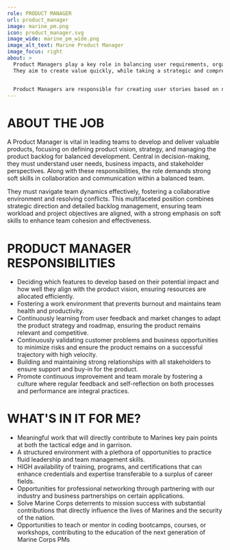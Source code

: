 ```yaml
---
role: PRODUCT MANAGER
url: product_manager
image: marine_pm.png
icon: product_manager.svg
image_wide: marine_pm_wide.png
image_alt_text: Marine Product Manager
image_focus: right
about: >
  Product Managers play a key role in balancing user requirements, organizational goals, and technical feasibility.
  They aim to create value quickly, while taking a strategic and comprehensive approach. In our collaborative environment, Developers, Designers, Product Managers, and Platform Engineers work together as a cohesive, flat team structure to create software solutions that meet the needs of FMF Marines.


  Product Managers are responsible for creating user stories based on new features identified by Designers through user interviews, managing the product backlog, and ensuring that Developers' output aligns with the initial product vision.  Their role is crucial in maintaining the team’s momentum and mitigating risks through hypothesis-driven development strategies.
---
```


# ABOUT THE JOB

A Product Manager is vital in leading teams to develop and deliver valuable products, focusing on defining product vision, strategy, and managing the product backlog for balanced development. Central in decision-making, they must understand user needs, business impacts, and stakeholder perspectives. Along with these responsibilities, the role demands strong soft skills in collaboration and communication within a balanced team.

They must navigate team dynamics effectively, fostering a collaborative environment and resolving conflicts. This multifaceted position combines strategic direction and detailed backlog management, ensuring team workload and project objectives are aligned, with a strong emphasis on soft skills to enhance team cohesion and effectiveness.

# PRODUCT MANAGER RESPONSIBILITIES

- Deciding which features to develop based on their potential impact and how well they align with the product vision, ensuring resources are allocated efficiently.
- Fostering a work environment that prevents burnout and maintains team health and productivity.
- Continuously learning from user feedback and market changes to adapt the product strategy and roadmap, ensuring the product remains relevant and competitive.
- Continuously validating customer problems and business opportunities to minimize risks and ensure the product remains on a successful trajectory with high velocity.
- Building and maintaining strong relationships with all stakeholders to ensure support and buy-in for the product.
- Promote continuous improvement and team morale by fostering a culture where regular feedback and self-reflection on both processes and performance are integral practices.

# WHAT'S IN IT FOR ME?

- Meaningful work that will directly contribute to Marines key pain points at both the tactical edge and in garrison.
- A structured environment with a plethora of opportunities to practice fluid leadership and team management skills.
- HIGH availability of training, programs, and certifications that can enhance credentials and expertise transferable to a surplus of career fields.
- Opportunities for professional networking through partnering with our industry and business partnerships on certain applications.
- Solve Marine Corps deterrents to mission success with substantial contributions that directly influence the lives of Marines and the security of the nation.
- Opportunities to teach or mentor in coding bootcamps, courses, or workshops, contributing to the education of the next generation of Marine Corps PMs
